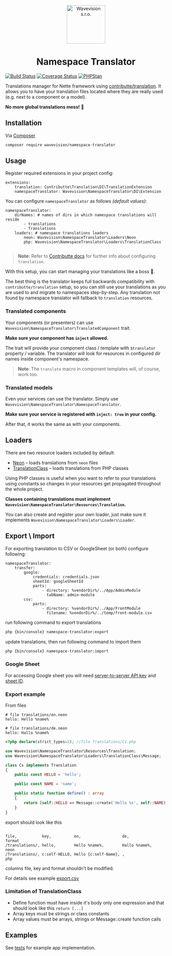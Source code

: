 <p align="center"><a href="https://github.com/wavevision"><img alt="Wavevision s.r.o." src="https://wavevision.com/images/wavevision-logo.png" width="120" /></a></p>
<h1 align="center">Namespace Translator</h1>

[![Build Status](https://travis-ci.org/wavevision/namespace-translator.svg?branch=master)](https://travis-ci.org/wavevision/namespace-translator)
[![Coverage Status](https://coveralls.io/repos/github/wavevision/namespace-translator/badge.svg?branch=master)](https://coveralls.io/github/wavevision/namespace-translator?branch=master)
[![PHPStan](https://img.shields.io/badge/style-level%20max-brightgreen.svg?label=phpstan)](https://github.com/phpstan/phpstan)

Translations manager for Nette framework using [contributte/translation](https://github.com/contributte/translation). It allows you
to have your translation files located where they are really used (e.g. next to a component or a model). 

**No more global translations mess!** 💪

## Installation

Via [Composer](https://getcomposer.org)

```bash
composer require wavevision/namespace-translator
```

## Usage

Register required extensions in your project config:

```neon
extensions:
	translation: Contributte\Translation\DI\TranslationExtension
	namespaceTranslator: Wavevision\NamespaceTranslator\DI\Extension
```

You can configure `namespaceTranslator` as follows *(default values)*:

```neon
namespaceTranslator:
    dirNames: # names of dirs in which namespace translations will reside
        - translations
        - Translations
    loaders: # namespace translations loaders
        neon: Wavevision\NamespaceTranslator\Loaders\Neon
        php: Wavevision\NamespaceTranslator\Loaders\TranslationClass
    
```
> **Note:** Refer to [Contributte docs](https://contributte.org/packages/contributte/translation.html#configuration) 
> for further info about configuring `translation`.

With this setup, you can start managing your translations like a boss 🤵.

The best thing is the translator keeps full backwards compatibility with `contributte/translation` setup, 
so you can still use your translations as you are used to and migrate to namespaces step-by-step.
Any translation not found by namespace translator will fallback to `translation` resources.

### Translated components

Your components (or presenters) can use `Wavevision\NamespaceTranslator\TranslatedComponent` trait.

**Make sure your component has `inject` allowed.**

The trait will provide your component class / template with `$translator` property / variable. 
The translator will look for resources in configured dir names inside component's namespace.

> **Note**: The `translate` macro in component templates will, of course, work too.

### Translated models

Even your services can use the translator. Simply use `Wavevision\NamespaceTranslator\NamespaceTranslator`.

**Make sure your service is registered with `inject: true` in your config.**

After that, it works the same as with your components.

## Loaders

There are two resource loaders included by default:

- [Neon](./src/NamespaceTranslator/Loaders/Neon.php) – loads translations from `neon` files
- [TranslationClass](./src/NamespaceTranslator/Loaders/TranslationClass.php) – loads translations from PHP classes

Using PHP classes is useful when you want to refer to your translations using constants so changes in your resources get propagated throughout the whole project.

**Classes containing translations must implement `Wavevision\NamespaceTranslator\Resources\Translation`.**

You can also create and register your own loader, just make sure it implements `Wavevision\NamespaceTranslator\Loaders\Loader`.

## Export \ Import

For exporting translation to CSV or GoogleSheet (or both) configure following:

```neon
namespaceTranslator:
	transfer:
		google:
			credentials: credentials.json
			sheetId: googleSheetId
			parts:
				- directory: %vendorDir%/../App/AdminModule
				  tabName: admin-module
		csv:
			parts:
				- directory: %vendorDir%/../App/FrontModule
				  filename: %vendorDir%/../temp/front-module.csv
```

run following command to export translations

```bash
php {bin/console} namespace-translator:export
``` 

update translations, then run following command to import them

```bash
php {bin/console} namespace-translator:import
``` 

### Google Sheet

For accessing Google sheet you will need [server-to-server API key](https://developers.google.com/sheets/api/guides/authorizing?authuser=1#APIKey) and [sheet ID](https://support.asinzen.com/article/516-how-do-i-get-my-google-spreadsheet-id).
 

### Export example

From files

```neon
# file translations/en.neon
hello: Hello %name%
```
```neon
# file translations/de.neon
hello: Hallo %name%
```
```php
<?php declare(strict_types=1); //file Translations/Cs.php

use Wavevision\NamespaceTranslator\Resources\Translation;
use Wavevision\NamespaceTranslator\Loaders\TranslationClass\Message;

class Cs implements Translation
{
    public const HELLO = 'hello';

    public const NAME = 'name';

    public static function define() : array
    {
        return [self::HELLO => Message::create('Hello %s', self::NAME)]; 
    }
}
```

export should look like this

```csv

file,           key,          en,                  de,                  format
/translations/, hello,        Hello %name%,        Hallo %name%,        neon
/Translations/, c:self-HELLO, Hello {c:self-Name}, ,                    php
```

columns file, key and format shouldn't be modified. 

For details see example [export.csv](./tests/NamespaceTranslatorTests/Transfer/Export/Writters/export.csv)

### Limitation of TranslationClass

* Define function must have inside it's body only one expression and that should look like this `return [...]`
* Array keys must be strings or class constants
* Array values must be arrays, strings or Message::create function calls

## Examples

See [tests](./tests/NamespaceTranslatorTests/App) for example app implementation.
